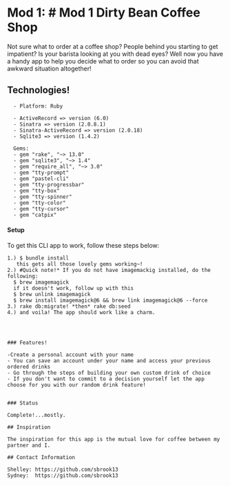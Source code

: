 # Mod 1: # Mod 1 Dirty Bean Coffee Shop

  Not sure what to order at a coffee shop? People behind you starting to get impatient? Is your barista looking at you with dead eyes? Well now you have a handy app to help you decide what to order so you can avoid that awkward situation altogether!



## Technologies!

```
  - Platform: Ruby

  - ActiveRecord => version (6.0)
  - Sinatra => version (2.0.8.1)
  - Sinatra-ActiveRecord => version (2.0.18)
  - Sqlite3 => version (1.4.2)
  
  Gems:
  - gem "rake", "~> 13.0"
  - gem "sqlite3", "~> 1.4"
  - gem "require_all", "~> 3.0"
  - gem "tty-prompt"
  - gem "pastel-cli"
  - gem "tty-progressbar"
  - gem "tty-box"
  - gem "tty-spinner"
  - gem "tty-color"
  - gem "tty-cursor"
  - gem "catpix"
```

#### Setup

 To get this CLI app to work, follow these steps below:

 ```
 1.) $ bundle install 
    this gets all those lovely gems working~!
 2.) #Quick note!* If you do not have imagemackig installed, do the following:
   $ brew imagemagick
   if it doesn't work, follow up with this
   $ brew unlink imagemagick
   $ brew install imagemagick@6 && brew link imagemagick@6 --force
 3.) rake db:migrate! *then* rake db:seed
 4.) and voila! The app should work like a charm. 




### Features!

-Create a personal account with your name
- You can save an account under your name and access your previous ordered drinks
- Go through the steps of building your own custom drink of choice
- If you don't want to commit to a decision yourself let the app choose for you with our random drink feature!


### Status

 Complete!...mostly. 

## Inspiration

The inspiration for this app is the mutual love for coffee between my partner and I. 

## Contact Information

Shelley: https://github.com/sbrook13
Sydney:  https://github.com/sbrook13


